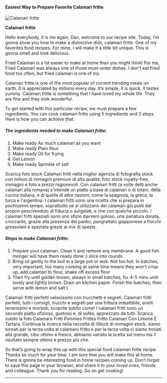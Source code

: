             

#### Easiest Way to Prepare Favorite Calamari fritte

![Calamari fritte](https://img-global.cpcdn.com/recipes/0c093ebb99dcbf40/751x532cq70/calamari-fritte-recipe-main-photo.jpg)

**Calamari fritte**

Hello everybody, it is me again, Dan, welcome to our recipe site. Today, I’m gonna show you how to make a distinctive dish, calamari fritte. One of my favorites food recipes. For mine, I will make it a little bit unique. This is gonna smell and look delicious.

Fried Calamari is a lot easier to make at home than you might think! For me, Fried Calamari was always one of those must-order dishes. I don't eat fried food too often, but fried calamari is one of my.

Calamari fritte is one of the most popular of current trending meals on earth. It is appreciated by millions every day. It’s simple, it is quick, it tastes yummy. Calamari fritte is something that I have loved my whole life. They are fine and they look wonderful.

To get started with this particular recipe, we must prepare a few ingredients. You can cook calamari fritte using 5 ingredients and 3 steps. Here is how you can achieve that.

##### The ingredients needed to make Calamari fritte:

1.  Make ready As much calamari as you want
2.  Make ready Plain flour
3.  Make ready Oil for frying
4.  Get Lemon
5.  Make ready Sprinkle of salt

Scarica foto stock Calamari fritti nella miglior agenzia di fotografia stock con milioni di immagini premium di alta qualità, foto stock royalty-free, immagini e foto a prezzi ragionevoli. Con calamari fritti (a volte detti anche calamari alla romana) s'intende un piatto a base di calamari o di totani, della cucina italiana, e di quelle di altre nazioni, come la spagnola, la greca, la turca e l'argentina. I calamari fritti sono una ricetta che si prepara in pochissimo tempo, soprattutto se si utilizzano dei calamari giù puliti dal proprio pescivendolo di fiducia o surgelati, e che con qualche piccolo. I calamari fritti speziati sono uno sfizio davvero goloso, una panatura dorata, croccante, grazie alla presenza del panko, pangrattato giapponese a fiocchi grossolani e speziata grazie al mix di spezie.

##### Steps to make Calamari fritte:

1.  Prepare your calamari. Clean it and remove any membrane. A good fish monger will have them ready done :) slice into rounds
2.  Bring oil gently to the boil in a large pot or wok. Not too hot. In batches, very important, too many cooking at same time means they won't crisp up, add calamari to flour, shake off excess flour
3.  Then fry until golden brown, always in small batches, for 4-5 mins until lovely and lightly brown. Drain on kitchen paper. Finish the batches, then serve with lemon and salt:)

Calamari fritti perfetti velocissimi con trucchetti e segreti. Calamari fritti perfetti, tutti i consigli, trucchi e segreti per una frittura imbattibile, anelli tenerissimi e morbidi, scoprite subito come! I calamari fritti sono un secondo piatto sfizioso, gustoso e, di solito, apprezzato da tutti. Scarica subito la foto Calamaro Fritti Pommes Frittes Fritto Calamari Con Limone E Tartara. Continua la ricerca nella raccolta di iStock di immagini stock. siamo tornati per la terza volta al calamaro fritto e per la terza volta ci siamo trovati alla grande, cibo ottimo e fresco, abbiamo variato la scelta sul menu ma il risultato sempre ottimo e prezzo più che.

So that’s going to wrap this up with this special food calamari fritte recipe. Thanks so much for your time. I am sure that you will make this at home. There is gonna be interesting food in home recipes coming up. Don’t forget to save this page in your browser, and share it to your loved ones, friends and colleague. Thank you for reading. Go on get cooking!

* * *